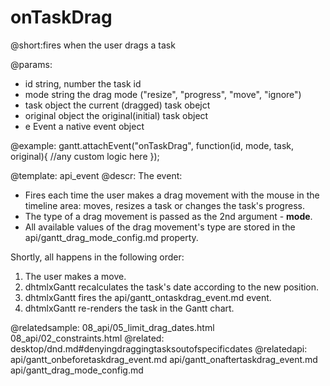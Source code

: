 onTaskDrag
=============
@short:fires when the user drags a task
	

@params:
- id	string, number	the task id
- mode	string	the drag mode ("resize", "progress", "move", "ignore")
- task	object	the current (dragged) task obejct
- original 	object		the original(initial) task object
- e		Event	a native event object


@example:
gantt.attachEvent("onTaskDrag", function(id, mode, task, original){
    //any custom logic here
});

@template:	api_event
@descr:
The event:

- Fires each time the user makes a drag movement with the mouse in the timeline area: moves, resizes a task or changes the task's progress.
- The type of a drag movement is passed as the 2nd argument - **mode**.
- All available values of the drag movement's type are stored in the api/gantt_drag_mode_config.md property.


Shortly, all happens in the following order:

1. The user makes a move.
2. dhtmlxGantt recalculates the task's  date according to the new position.
3. dhtmlxGantt fires the api/gantt_ontaskdrag_event.md event.
4. dhtmlxGantt re-renders the task in the Gantt chart.

@relatedsample:
	08_api/05_limit_drag_dates.html
	08_api/02_constraints.html
@related:
	desktop/dnd.md#denyingdraggingtasksoutofspecificdates
@relatedapi:
	api/gantt_onbeforetaskdrag_event.md
    api/gantt_onaftertaskdrag_event.md
    api/gantt_drag_mode_config.md
	